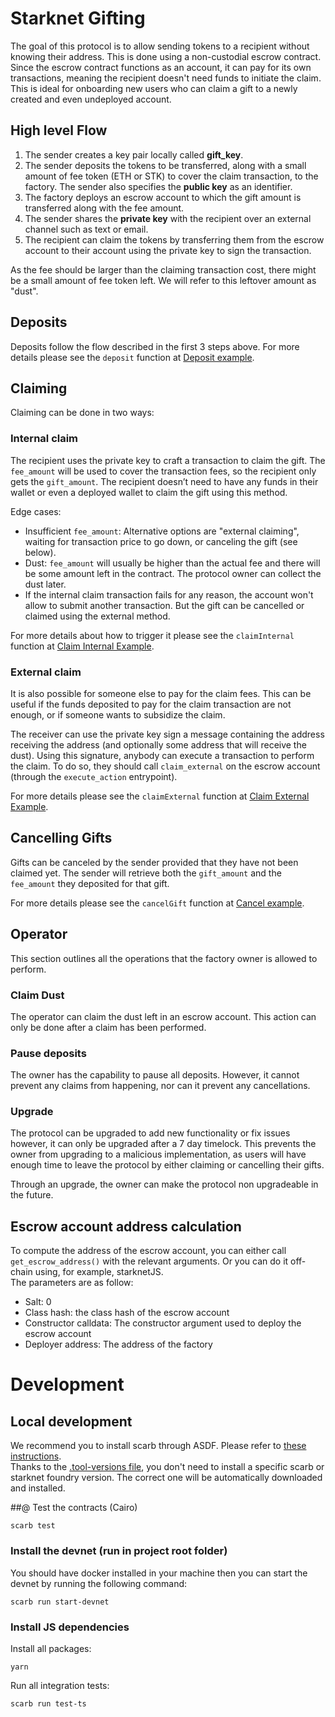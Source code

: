 # Starknet Gifting

The goal of this protocol is to allow sending tokens to a recipient without knowing their address. This is done using a non-custodial escrow contract. Since the escrow contract functions as an account, it can pay for its own transactions, meaning the recipient doesn't need funds to initiate the claim. This is ideal for onboarding new users who can claim a gift to a newly created and even undeployed account.

## High level Flow

1. The sender creates a key pair locally called **gift_key**.
2. The sender deposits the tokens to be transferred, along with a small amount of fee token (ETH or STK) to cover the claim transaction, to the factory. The sender also specifies the **public key** as an identifier.
3. The factory deploys an escrow account to which the gift amount is transferred along with the fee amount.
4. The sender shares the **private key** with the recipient over an external channel such as text or email.
5. The recipient can claim the tokens by transferring them from the escrow account to their account using the private key to sign the transaction.

As the fee should be larger than the claiming transaction cost, there might be a small amount of fee token left. We will refer to this leftover amount as "dust".

## Deposits

Deposits follow the flow described in the first 3 steps above.
For more details please see the `deposit` function at [Deposit example](./lib/deposit.ts).

## Claiming

Claiming can be done in two ways:

### Internal claim

The recipient uses the private key to craft a transaction to claim the gift. The `fee_amount` will be used to cover the transaction fees, so the recipient only gets the `gift_amount`. The recipient doesn’t need to have any funds in their wallet or even a deployed wallet to claim the gift using this method.

Edge cases:

- Insufficient `fee_amount`: Alternative options are "external claiming", waiting for transaction price to go down, or canceling the gift (see below).
- Dust: `fee_amount` will usually be higher than the actual fee and there will be some amount left in the contract. The protocol owner can collect the dust later.
- If the internal claim transaction fails for any reason, the account won't allow to submit another transaction. But the gift can be cancelled or claimed using the external method.

For more details about how to trigger it please see the `claimInternal` function at [Claim Internal Example](./lib/claim.ts).

### External claim

It is also possible for someone else to pay for the claim fees. This can be useful if the funds deposited to pay for the claim transaction are not enough, or if someone wants to subsidize the claim.

The receiver can use the private key sign a message containing the address receiving the address (and optionally some address that will receive the dust). Using this signature, anybody can execute a transaction to perform the claim. To do so, they should call `claim_external` on the escrow account (through the `execute_action` entrypoint).

For more details please see the `claimExternal` function at [Claim External Example](./lib/claim.ts).

## Cancelling Gifts

Gifts can be canceled by the sender provided that they have not been claimed yet. The sender will retrieve both the `gift_amount` and the `fee_amount` they deposited for that gift.

For more details please see the `cancelGift` function at [Cancel example](./lib/claim.ts).

## Operator

This section outlines all the operations that the factory owner is allowed to perform.

### Claim Dust

The operator can claim the dust left in an escrow account. This action can only be done after a claim has been performed.

### Pause deposits

The owner has the capability to pause all deposits. However, it cannot prevent any claims from happening, nor can it prevent any cancellations.

### Upgrade

The protocol can be upgraded to add new functionality or fix issues however, it can only be upgraded after a 7 day timelock. This prevents the owner from upgrading to a malicious implementation, as users will have enough time to leave the protocol by either claiming or cancelling their gifts.

Through an upgrade, the owner can make the protocol non upgradeable in the future.

## Escrow account address calculation

To compute the address of the escrow account, you can either call `get_escrow_address()` with the relevant arguments. Or you can do it off-chain using, for example, starknetJS.  
The parameters are as follow:

- Salt: 0
- Class hash: the class hash of the escrow account
- Constructor calldata: The constructor argument used to deploy the escrow account
- Deployer address: The address of the factory

# Development

## Local development

We recommend you to install scarb through ASDF. Please refer to [these instructions](https://docs.swmansion.com/scarb/download.html#install-via-asdf).  
Thanks to the [.tool-versions file](./.tool-versions), you don't need to install a specific scarb or starknet foundry version. The correct one will be automatically downloaded and installed.

##@ Test the contracts (Cairo)

```
scarb test
```

### Install the devnet (run in project root folder)

You should have docker installed in your machine then you can start the devnet by running the following command:

```shell
scarb run start-devnet
```

### Install JS dependencies

Install all packages:

```shell
yarn
```

Run all integration tests:

```shell
scarb run test-ts
```
